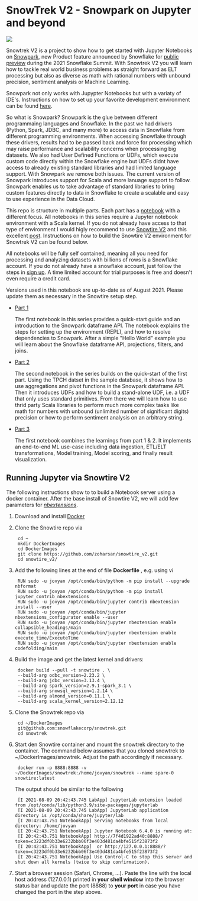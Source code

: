 # SnowTrek V2 - Snowpark on Jupyter and beyond

![](jpg/stock_small.jpg)

Snowtrek V2 is a project to show how to get started with Jupyter Notebooks on [Snowpark](https://docs.snowflake.com/en/developer-guide/snowpark/index.html), new Product feature announced by Snowflake for [public preview](https://www.snowflake.com/blog/welcome-to-snowpark-new-data-programmability-for-the-data-cloud/)  during the 2021 Snowflake Summit. With Snowtrek V2 you will learn how to tackle real world business problems as straight forward as ELT processing but also as diverse as math with rational numbers with unbound precision, sentiment analysis or Machine Learning.

Snowpark not only works with Jupypter Notebooks but with a variaty of IDE's. Instructions on how to set up your favorite development environment can be found [here](https://docs.snowflake.com/en/developer-guide/snowpark/setup.html). 

So what is Snowpark? Snowpark is the glue between different programmaing languages and Snowflake. In the past we had drivers (Python, Spark, JDBC, and many more) to access data in Snowflake from different programming environments. When accessing Snowflake through these drivers, results had to be passed back and force for processing which may raise performance and scalability concerns when processing big datasets. We also had User Defined Functions or UDFs, which execute custom code directly within the Snowflake engine but UDFs didnt have access to already existing standard libraries and had limited language support. With Snowpark we remove both issues. The current version of Snowpark introduces support for Scala and more lanuage support to follow. Snowpark enables us to take advantage of standard libraries to bring custom features directly to data in Snowflake to create a scalable and easy to use experience in the Data Cloud. 

This repo is structure in multiple parts. Each part has a [notebook](notebook) with a different focus. All notebooks in this series require a Jupyter notebook environment with a Scala kernel. If you do not already have access to that type of environment I would higly recommend to use [Snowtire V2](https://github.com/zoharsan/snowtire_v2) and this excellent [post](https://medium.com/snowflake/from-zero-to-snowpark-in-5-minutes-72c5f8ec0b55). Instructions on how to build the Snowtire V2 environment for Snowtrek V2 can be found below. 

All notebooks will be fully self contained, meaning all you need for processing and analyzing datasets with billions of rows is a Snowflake account. If you do not already have a snowflake account, just follow the steps in [sign up](https://signup.snowflake.com/). A time limited  account for trial purposes is free and doesn't even require a credit card. 

Versions used in this notebook are up-to-date as of August 2021. Please update them as necessary in the Snowtire setup step.


- [Part 1](notebook/part1/part1.ipynb) 

    The first notebook in this series provides a quick-start guide and an introduction to the Snowpark dataframe API. The notebook explains the steps 
    for  setting up the environment (REPL), and how to resolve dependencies to Snowpark. After a simple "Hello World" example you will learn about the Snowflake dataframe API, projections, filters, and joins. 

- [Part 2](notebook/part1/part2.ipynb) 

    The second notebook in the series builds on the quick-start of the first part. Using the TPCH datset in the sample database, it shows how to use aggregations and pivot functions in the Snowpark dataframe API. Then it introduces UDFs and how to build a stand-alone UDF, i.e. a UDF that only uses standard primitives. From there we will learn how to use thrid party Scala libraries to perform much more complex tasks like math for numbers with unbound (unlimited number of significant digits) precision or how to perform sentiment analysis on an arbitrary string.
    
- [Part 3](notebook/part1/part3.ipynb) 

    The first notebook combines the learnings from part 1 & 2. It implements an end-to-end ML use-case including data ingestion, ETL/ELT transformations, Model training, Model scoring, and finally result visualization.
    
## Running Jupyter via Snowtire V2

The following instructions show to to build a Notebook server using a docker container. After the base install of Snowtire V2, we will add few parameters for *[nbextensions](https://jupyter-contrib-nbextensions.readthedocs.io/en/latest/install.html)*.

1. Download and install [Docker](https://docs.docker.com/docker-for-mac/install/)

1. Clone the Snowtire repo via 

        cd ~
        mkdir DockerImages
        cd DockerImages
        git clone https://github.com/zoharsan/snowtire_v2.git
        cd snowtire_v2/

1. Add the following lines at the end of file **Dockerfile** , e.g. using vi

        RUN sudo -u jovyan /opt/conda/bin/python -m pip install --upgrade nbformat
        RUN sudo -u jovyan /opt/conda/bin/python -m pip install jupyter_contrib_nbextensions
        RUN sudo -u jovyan /opt/conda/bin/jupyter contrib nbextension install --user
        RUN sudo -u jovyan /opt/conda/bin/jupyter nbextensions_configurator enable --user
        RUN sudo -u jovyan /opt/conda/bin/jupyter nbextension enable collapsible_headings/main
        RUN sudo -u jovyan /opt/conda/bin/jupyter nbextension enable execute_time/ExecuteTime
        RUN sudo -u jovyan /opt/conda/bin/jupyter nbextension enable codefolding/main

1. Build the image and get the latest kernel and drivers:

        docker build --pull -t snowtire . \
        --build-arg odbc_version=2.23.2 \
        --build-arg jdbc_version=3.13.4 \
        --build-arg spark_version=2.9.1-spark_3.1 \
        --build-arg snowsql_version=1.2.14 \
        --build-arg almond_version=0.11.1 \
        --build-arg scala_kernel_version=2.12.12
        
1. Clone the Snowtrek repo via 

        cd ~/DockerImages
        git@github.com:snowflakecorp/snowtrek.git
        cd snowtrek
        
1. Start den Snowtire container and mount the snowtrek directory to the container. The command below assumes that you cloned snowtrek to ~/DockerImages/snowtrek. Adjust the path accordingly if necessary. 

        docker run -p 8888:8888 -v ~/DockerImages/snowtrek:/home/jovyan/snowtrek --name spare-0 snowtire:latest
        
    The output should be similar to the following

        [I 2021-08-09 20:42:43.745 LabApp] JupyterLab extension loaded from /opt/conda/lib/python3.9/site-packages/jupyterlab
        [I 2021-08-09 20:42:43.745 LabApp] JupyterLab application directory is /opt/conda/share/jupyter/lab
        [I 20:42:43.751 NotebookApp] Serving notebooks from local directory: /home/jovyan
        [I 20:42:43.751 NotebookApp] Jupyter Notebook 6.4.0 is running at:
        [I 20:42:43.751 NotebookApp] http://7f4d1922ad40:8888/?token=c3223df0b33e6232bbb06f3e403d481da4bfe515f23873f2
        [I 20:42:43.751 NotebookApp]  or http://127.0.0.1:8888/?token=c3223df0b33e6232bbb06f3e403d481da4bfe515f23873f2
        [I 20:42:43.751 NotebookApp] Use Control-C to stop this server and shut down all kernels (twice to skip confirmation).

1. Start a browser session (Safari, Chrome, ...). Paste the line with the local host address (127.0.0.1) printed in **your shell window** into the browser status bar and update the port (8888) to **your port** in case you have changed the port in the step above.
